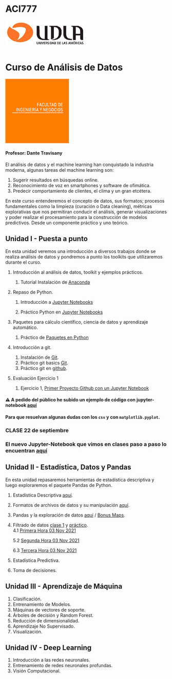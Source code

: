 # ACI777
![Imagen_UDLA](assets/imgs/udla.png)

# Curso de Análisis de Datos 

![Imagen_FINE](assets/imgs/fine.png)

#### Profesor: Dante Travisany

El análisis de datos y el machine learning han conquistado la industria moderna, algunas tareas del machine learning son:
1. Sugerir resultados en búsquedas online.
2. Reconocimiento de voz en smartphones y software de ofimática.
3. Predecir comportamiento de clientes, el clima y un gran etcétera.

En este curso entenderemos el concepto de datos, sus formatos; procesos fundamentales como la limpieza 
(curación o Data cleaning), métricas explorativas que nos permitiran conducir el análisis, generar visualizaciones 
y poder realizar el procesamiento para la construcción de modelos predictivos. Desde un componente práctico y uno teórico.

## Unidad I - Puesta a punto

En esta unidad veremos una introducción a diversos trabajos donde se realiza análisis de datos y pondremos a punto los 
toolkits que utilizaremos durante el curso.

1. Introducción al análisis de datos, toolkit y ejemplos prácticos.
   1. Tutorial Instalación de [Anaconda](00_instalar_anaconda/README.md)  

2. Repaso de Python.
    1. Introducción a [Jupyter Notebooks](01_Jupyter_notebooks/README.md)

    2. Práctico Python en [Jupyter Notebooks](01_Jupyter_notebooks/repasopython.ipynb)  

3. Paquetes para cálculo científico, ciencia de datos y aprendizaje automático.
    1. Práctico de [Paquetes en Python](03_Practico_Paquetes/README.md)  

4. Introducción a git.
   1. Instalación de [Git](02_git/README.md).
   2. Práctico git basics [Git](02_git/PRACTICO.md).
   3. Práctico git en [github](03_Practico_github/README.md).  
    
5. Evaluación Ejercicio 1
   1. Ejercicio 1, [Primer Proyecto Github con un Jupyter Notebook](04_ejercicios/task01.md)

#### :warning: A pedido del público he subido un ejemplo de código con jupyter-notebook [aquí](05_ejemplos/) 
#### Para que resuelvan algunas dudas con los `csv` y con `matplotlib.pyplot`. 

### CLASE 22 de septiembre 
### El nuevo Jupyter-Notebook que vimos en clases paso a paso lo encuentran [aquí](06_en_clases/EJEMPLO1_CURSO/EjemploEnClases.ipynb)
    
## Unidad II - Estadística, Datos y Pandas

En esta unidad repasaremos herramientas de estadística descriptiva y luego exploraremos el paquete Pandas de Python.

1. Estadística Descriptiva [aquí](07_unidad_2/clase_06_10_2021.ipynb).
2. Formatos de archivos de datos y su manipulación [aquí](07_unidad_2/Práctico_06-10-2021.ipynb).
3. Pandas y la exploración de datos [aquí](07_unidad_2/Practico-13-10-2021.ipynb) / [Bonus Maps](07_unidad_2/Untitled.ipynb).
4. Filtrado de datos [clase 1](07_unidad_2/Clase_27_oct_2021.ipynb) y [práctico](07_unidad_2/clase27oct2021.ipynb).  
      4.1 [Primera Hora 03 Nov 2021](07_unidad_2/Primera_hora_03_11_2021.ipynb)  
        
         
      5.2 [Segunda Hora 03 Nov 2021](07_unidad_2/Segunda_hora_03_11_2021.ipynb)  
        
        
      6.3 [Tercera Hora 03 Nov 2021](07_unidad_2/tercera_hora_03_11_2021.ipynb)
5. Estadística Predictiva.
6. Toma de decisiones.

## Unidad III - Aprendizaje de Máquina

1. Clasificación.
2. Entrenamiento de Modelos.
3. Máquinas de vectores de soporte.
4. Árboles de decisión y Random Forest.
5. Reducción de dimensionalidad.
6. Aprendizaje No Supervisado.
7. Visualización.

## Unidad IV - Deep Learning

1. Introducción a las redes neuronales.
2. Entrenamiento de redes neuronales profundas.
3. Visión Computacional.



